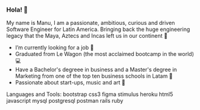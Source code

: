 ### Hola! 👋

My name is Manu, I am a passionate, ambitious, curious and driven Software Engineer for Latin America. Bringing back the huge engineering legacy that the Maya, Aztecs and Incas left us in our continent 🌱

* I’m currently looking for a job 📒
* Graduated from Le Wagon (the most acclaimed bootcamp in the world) 💻
* Have a Bachelor's degreee in business and a Master's degree in Marketing from one of the top ten business schools in Latam 🤖
* Passionate about start-ups, music and art 🎹

Languages and Tools:
bootstrap css3 figma stimulus heroku html5 javascript mysql postgresql postman rails ruby


<!--
**mvergarab/mvergarab** is a ✨ _special_ ✨ repository because its `README.md` (this file) appears on your GitHub profile.

